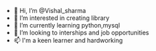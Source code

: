 - 👋 Hi, I’m @Vishal_sharma
- 👀 I’m interested in creating library
- 🌱 I’m currently learning python,mysql
- 💞️ I’m looking to interships and job opportunities
- 📫 I'm a keen learner and hardworking

<!---
Coder-wis/Coder-wis is a ✨ special ✨ repository because its `README.md` (this file) appears on your GitHub profile.
You can click the Preview link to take a look at your changes.
--->
